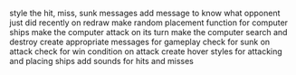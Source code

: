 style the hit, miss, sunk messages
add message to know what opponent just did recently on redraw
make random placement function for computer ships
make the computer attack on its turn
make the computer search and destroy
create appropriate messages for gameplay
check for sunk on attack
check for win condition on attack
create hover styles for attacking and placing ships
add sounds for hits and misses
